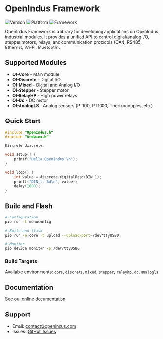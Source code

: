 # OpenIndus Framework

[![Version](https://img.shields.io/badge/version-1.7.3-blue.svg)](https://github.com/openindus/oi-firmware)
[![Platform](https://img.shields.io/badge/platform-ESP32-green.svg)](https://docs.espressif.com/projects/esp-idf/en/latest/)
[![Framework](https://img.shields.io/badge/framework-ESP--IDF%20%7C%20Arduino-orange.svg)](https://platformio.org/)

OpenIndus Framework is a library for developing applications on OpenIndus industrial modules. It provides a unified API to control digital/analog I/O, stepper motors, relays, and communication protocols (CAN, RS485, Ethernet, Wi-Fi, Bluetooth).

## Supported Modules

- **OI-Core** - Main module
- **OI-Discrete** - Digital I/O
- **OI-Mixed** - Digital and Analog I/O
- **OI-Stepper** - Stepper motor
- **OI-RelayHP** - High power relays
- **OI-Dc** - DC motor
- **OI-AnalogLS** - Analog sensors (PT100, PT1000, Thermocouples, etc.)

## Quick Start

```cpp
#include "OpenIndus.h"
#include "Arduino.h"

Discrete discrete;

void setup() {
    printf("Hello OpenIndus!\n");
}

void loop() {
    int value = discrete.digitalRead(DIN_1);
    printf("DIN_1: %d\n", value);
    delay(1000);
}
```

## Build and Flash

```bash
# Configuration
pio run -t menuconfig

# Build and flash
pio run -e core -t upload --upload-port=/dev/ttyUSB0

# Monitor
pio device monitor -p /dev/ttyUSB0
```

### Build Targets

Available environments: `core`, `discrete`, `mixed`, `stepper`, `relayhp`, `dc`, `analogls`

## Documentation

[See our online documentation](https://openindus.com/oi-content/doc/index.html)

## Support

- Email: contact@openindus.com
- Issues: [GitHub Issues](https://github.com/openindus/oi-firmware/issues)